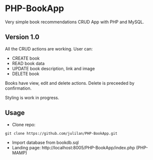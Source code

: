 # PHP-BookApp
Very simple book recommendations CRUD App with PHP and MySQL.

## Version 1.0

All the CRUD actions are working. User can:

- CREATE book
- READ book data
- UPDATE book description, link and image
- DELETE book

Books have view, edit and delete actions. Delete is preceeded by confirmation.
<p>Styling is work in progress.</p>

## Usage
 - Clone repo:
```
git clone https://github.com/julilan/PHP-BookApp.git
```
 - Import database from bookdb.sql
 - Landing page: http://localhost:8005/PHP-BookApp/index.php (PHP-MAMP)
